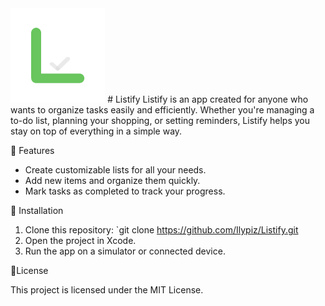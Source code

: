 

<img src="icon 2.png" alt="Screenshot" width= "30%">
# Listify
Listify is an app created for anyone who wants to organize tasks easily and efficiently. Whether you're managing a to-do list, planning your shopping, or setting reminders, Listify helps you stay on top of everything in a simple way.

🚀 Features
* Create customizable lists for all your needs.
* Add new items and organize them quickly.
* Mark tasks as completed to track your progress.

🔨 Installation
1. Clone this repository: `git clone <https://github.com/Ilypiz/Listify.git>
2. Open the project in Xcode.
3. Run the app on a simulator or connected device.

📑License

This project is licensed under the MIT License. 
